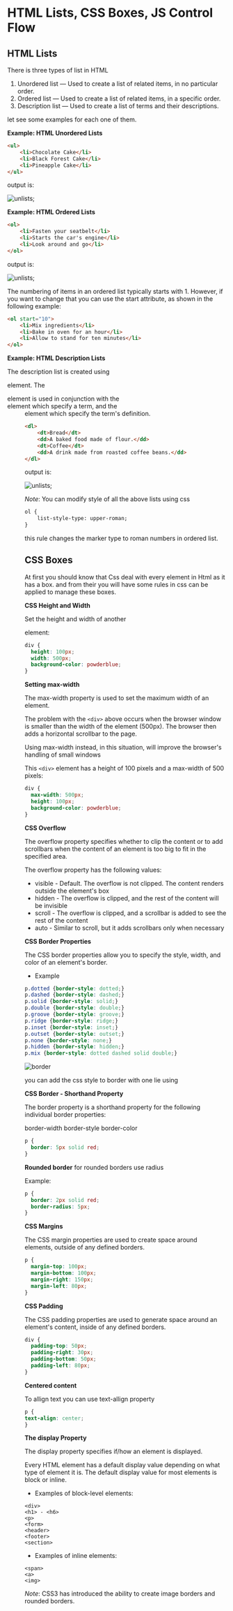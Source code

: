 # HTML Lists, CSS Boxes, JS Control Flow

## HTML Lists

There is three types of list in HTML

1.  Unordered list — Used to create a list of related items, in no particular order.
2.  Ordered list — Used to create a list of related items, in a specific order.
3.  Description list — Used to create a list of terms and their descriptions.

let see some examples for each one of them.

**Example: HTML Unordered Lists**

``` html
<ul>
    <li>Chocolate Cake</li>
    <li>Black Forest Cake</li>
    <li>Pineapple Cake</li>
</ul>
```
output is:

![unlists](assets/image6.png);

**Example: HTML Ordered Lists**

``` html
<ol>
    <li>Fasten your seatbelt</li>
    <li>Starts the car's engine</li>
    <li>Look around and go</li>
</ol>
```
output is:

![unlists](assets/image7.png);

The numbering of items in an ordered list typically starts with 1. However, if you want to change that you can use the start attribute, as shown in the following example:

```html
<ol start="10">
    <li>Mix ingredients</li>
    <li>Bake in oven for an hour</li>
    <li>Allow to stand for ten minutes</li>
</ol>
```

**Example: HTML Description Lists**

The description list is created using <dl> element. The <dl> element is used in conjunction with the <dt> element which specify a term, and the <dd> element which specify the term's definition.

``` html
<dl>
    <dt>Bread</dt>
    <dd>A baked food made of flour.</dd>
    <dt>Coffee</dt>
    <dd>A drink made from roasted coffee beans.</dd>
</dl>
```
output is:

![unlists](assets/image8.png);

*Note*: You can modify style of all the above lists using css

```html
ol {
    list-style-type: upper-roman;
}
```
this rule changes the marker type to roman numbers in ordered list.

## CSS Boxes

At first you should know that Css deal with every element in Html as it has a box.
and from their you will have some rules in css can be applied to manage these boxes.

**CSS Height and Width**

Set the height and width of another <div> element:

```css
div {
  height: 100px;
  width: 500px;
  background-color: powderblue;
}
```

**Setting max-width**

The max-width property is used to set the maximum width of an element.

The problem with the `<div>` above occurs when the browser window is smaller than the width of the element (500px). The browser then adds a horizontal scrollbar to the page.

Using max-width instead, in this situation, will improve the browser's handling of small windows

This `<div>` element has a height of 100 pixels and a max-width of 500 pixels: 

```css
div {
  max-width: 500px;
  height: 100px;
  background-color: powderblue;
}
```

**CSS Overflow**

The overflow property specifies whether to clip the content or to add scrollbars when the content of an element is too big to fit in the specified area.

The overflow property has the following values:

- visible - Default. The overflow is not clipped. The content renders outside the element's box
- hidden - The overflow is clipped, and the rest of the content will be invisible
- scroll - The overflow is clipped, and a scrollbar is added to see the rest of the content
- auto - Similar to scroll, but it adds scrollbars only when necessary

**CSS Border Properties**

The CSS border properties allow you to specify the style, width, and color of an element's border.

- Example

```css
p.dotted {border-style: dotted;}
p.dashed {border-style: dashed;}
p.solid {border-style: solid;}
p.double {border-style: double;}
p.groove {border-style: groove;}
p.ridge {border-style: ridge;}
p.inset {border-style: inset;}
p.outset {border-style: outset;}
p.none {border-style: none;}
p.hidden {border-style: hidden;}
p.mix {border-style: dotted dashed solid double;}
```

![border](assets/image9.png)

you can add the css style to border with one lie using

**CSS Border - Shorthand Property**

The border property is a shorthand property for the following individual border properties:

border-width
border-style 
border-color

```css
p {
  border: 5px solid red;
}
```

**Rounded border**
for rounded borders use radius

Example:

```css
p {
  border: 2px solid red;
  border-radius: 5px;
}
```

**CSS Margins**

The CSS margin properties are used to create space around elements, outside of any defined borders.

```css
p {
  margin-top: 100px;
  margin-bottom: 100px;
  margin-right: 150px;
  margin-left: 80px;
}
```

**CSS Padding**

The CSS padding properties are used to generate space around an element's content, inside of any defined borders.

```css
div {
  padding-top: 50px;
  padding-right: 30px;
  padding-bottom: 50px;
  padding-left: 80px;
}
```

**Centered content**

To allign text you can use text-allign property

```css
p {
text-align: center;
}
```

**The display Property**

The display property specifies if/how an element is displayed.

Every HTML element has a default display value depending on what type of element it is. The default display value for most elements is block or inline.

- Examples of block-level elements:

```
<div>
<h1> - <h6>
<p>
<form>
<header>
<footer>
<section>
```

- Examples of inline elements:

```
<span>
<a>
<img>
```

*Note*: CSS3 has introduced the ability to create image borders and rounded borders.